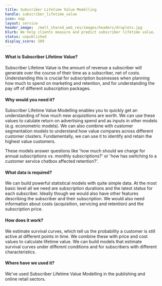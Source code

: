 ```yaml
---
title: Subscriber Lifetime Value Modelling
handle: subscriber_lifetime_value
icon: map
layout: service
header_image:  /melt_shared_web_res/images/headers/droplets.jpg
blurb: We help clients measure and predict subscriber lifetime value.
status: unpublished
display_score: S09
---
```


#### What is Subscriber Lifetime Value?

Subscriber Lifetime Value is the amount of revenue a subscriber will generate over the course of their time as a subscriber, net of costs. Understanding this is crucial for subscription businesses when planning how much to spend on marketing and retention, and for understanding the pay off of different subscription packages. 


#### Why would you need it?

Subscriber Lifetime Value Modelling enables you to quickly get an understanding of how much new acquisitions are worth. We can use these values to calulate return on advertising spend and as inputs in other models (e.g. econometric models). We can also combine with customer segmentation models to understand how value compares across different customer clusters. Fundamentally, we can use it to identify and retain the highest value customers.

These models answer questions like 'how much should we charge for annual subscriptions vs. monthly subscriptions?' or 'how has switching to a customer service chatbox affected retention?'.


#### What data is required?

We can build powerful statistical models with quite simple data. At the most basic level all we need are subscription durations and the latest status for each subscriber. Ideally though we would also have other features describing the subscriber and their subscription. We would also need information about costs (acquisition, servicing and retention) and the subscription price. 


#### How does it work?

We estimate survival curves, which tell us the probability a customer is still active at different points in time. We combine these with price and cost values to calculate lifetime value. We can build models that estimate survival curves under different conditions and for subscribers with different characteristics. 


#### Where have we used it?

We've used Subscriber Lifetime Value Modelling in the publishing and online retail sectors.
